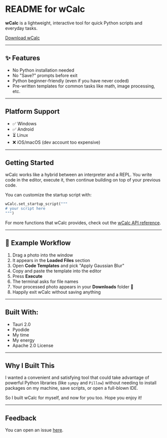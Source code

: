 # README for wCalc

**wCalc** is a lightweight, interactive tool for quick Python scripts and everyday tasks.

[Download wCalc](https://github.com/tttiw/wCalc/releases)

---

## ✨ Features

- No Python installation needed
- No "Save?" prompts before exit
- Python beginner-friendly (even if you have never coded)
- Pre-written templates for common tasks like math, image processing, etc.

---

## Platform Support

- ✅ Windows
- ✅ Android
- ⏳ Linux
- ❌ iOS/macOS (dev account too expensive)

---

## Getting Started

wCalc works like a hybrid between an interpreter and a REPL. 
You write code in the editor, execute it, then continue building on top of your previous code.

You can customize the startup script with:

```python
wCalc.set_startup_script("""
# your script here
""")
```

For more functions that wCalc provides, check out the [wCalc API reference](@blogs/wcalc-api.md).

---

## 📸 Example Workflow

1. Drag a photo into the window
2. It appears in the **Loaded Files** section
3. Open **Code Templates** and pick "Apply Gaussian Blur"
4. Copy and paste the template into the editor
5. Press **Execute** 
6. The terminal asks for file names
7. Your processed photo appears in your **Downloads** folder 🎉
8. Happily exit wCalc without saving anything

---

## Built With:

- Tauri 2.0
- Pyodide
- My time
- My energy
- Apache 2.0 License

---

## Why I Built This

I wanted a convenient and satisfying tool that could take advantage of powerful Python libraries 
(like `sympy` and `Pillow`) without needing to install packages on my machine, save scripts, or open a full-blown IDE.

So I built wCalc for myself, and now for you too. Hope you enjoy it!

---

## Feedback

You can open an issue [here](https://github.com/tttiw/wCalc/issues).

